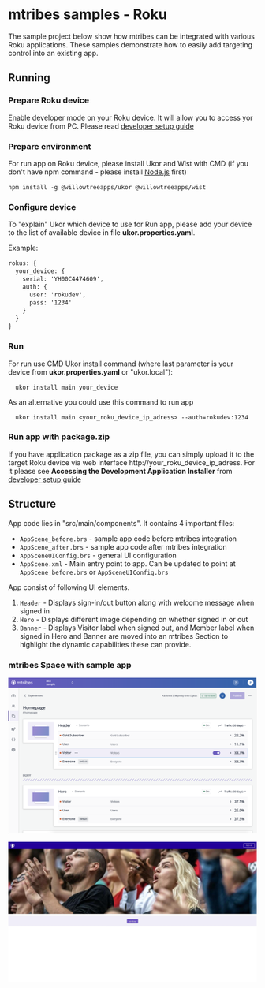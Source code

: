 # mtribes samples - Roku
The sample project below show how mtribes can be integrated with various Roku applications. These samples demonstrate how to easily add targeting control into an existing app.

## Running

### Prepare Roku device

Enable developer mode on your Roku device. It will allow you to access yor Roku 
device from PC. Please read
[developer setup guide](https://blog.roku.com/developer/developer-setup-guide)

### Prepare environment

For run app on Roku device, please install Ukor and Wist with CMD (if you
don't have npm command - please install [Node.js](https://nodejs.org/uk/)
first)

```
npm install -g @willowtreeapps/ukor @willowtreeapps/wist
```

### Configure device

To "explain" Ukor which device to use for Run app, please add your device to
the list of available device in file **ukor.properties.yaml**.

Example:

```
rokus: {
  your_device: {
    serial: 'YH00C4474609',
    auth: {
      user: 'rokudev',
      pass: '1234'
    }
  }
}
```

### Run

For run use CMD Ukor install command (where last parameter is your device from
**ukor.properties.yaml** or "ukor.local"):

```
  ukor install main your_device
```

As an alternative you could use this command to run app
```
  ukor install main <your_roku_device_ip_adress> --auth=rokudev:1234
```

### Run app with package.zip

If you have application package as a zip file, you can simply upload it to
the target Roku device via web interface http://your_roku_device_ip_adress. 
For it please see **Accessing the Development Application Installer** from
[developer setup guide](https://blog.roku.com/developer/developer-setup-guide)

## Structure
App code lies in "src/main/components". It contains 4 important files:
- `AppScene_before.brs` - sample app code before mtribes integration
- `AppScene_after.brs` - sample app code after mtribes integration
- `AppSceneUIConfig.brs` - general UI configuration
- `AppScene.xml` - Main entry point to app. Can be updated to point at `AppScene_before.brs` or `AppSceneUIConfig.brs` 

App consist of following UI elements.
1. `Header` - Displays sign-in/out button along with welcome message when signed in
2. `Hero` - Displays different image depending on whether signed in or out
3. `Banner` - Displays Visitor label when signed out, and Member label when signed in
Hero and Banner are moved into an mtribes Section to highlight the dynamic capabilities these can provide.

### mtribes Space with sample app

![sample_space](images/mtribes_sample_space.png)

![sample_app](images/roku_sample_app.jpg)
